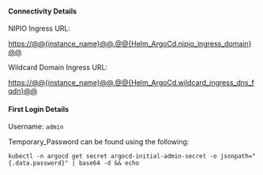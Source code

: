 

#### Connectivity Details

NIPIO Ingress URL:

[https://@@{instance_name}@@.@@{Helm_ArgoCd.nipio_ingress_domain}@@](https://@@{instance_name}@@.@@{Helm_ArgoCd.nipio_ingress_domain}@@)

Wildcard Domain Ingress URL:

[https://@@{instance_name}@@.@@{Helm_ArgoCd.wildcard_ingress_dns_fqdn}@@](https://@@{instance_name}@@.@@{Helm_ArgoCd.wildcard_ingress_dns_fqdn}@@)

#### First Login Details

Username: `admin`

Temporary_Password can be found using the following:

`kubectl -n argocd get secret argocd-initial-admin-secret -o jsonpath="{.data.password}" | base64 -d && echo`
